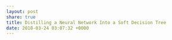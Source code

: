 ```yaml
---
layout: post
share: true
title: Distilling a Neural Network Into a Soft Decision Tree
date: 2018-03-24 03:07:32 +0000
---
```

